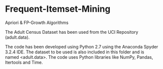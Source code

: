 # Frequent-Itemset-Mining
Apriori &amp; FP-Growth Algorithms

The Adult Census Dataset has been used from the UCI Repository (adult.data).

The code has been developed using Python 2.7 using the Anaconda Spyder 3.2.4 IDE. The dataset to be used is also included in this folder and is named <adult.data>. The code uses Python libraries like NumPy, Pandas, Itertools and Time.
